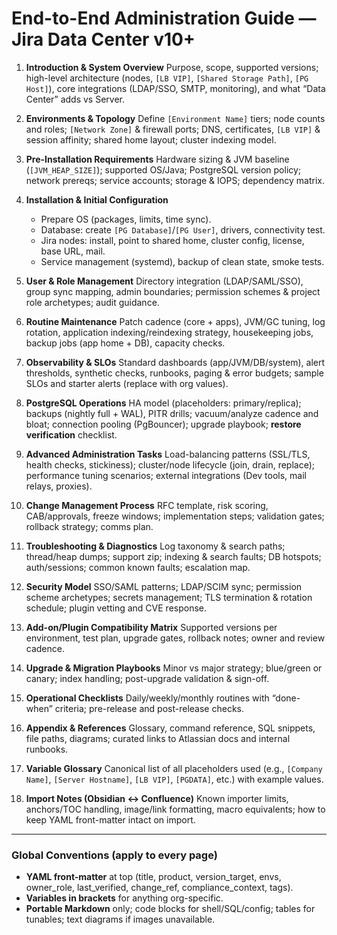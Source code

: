 # End-to-End Administration Guide — Jira Data Center v10+

1. **Introduction & System Overview**
   Purpose, scope, supported versions; high-level architecture (nodes, `[LB VIP]`, `[Shared Storage Path]`, `[PG Host]`), core integrations (LDAP/SSO, SMTP, monitoring), and what “Data Center” adds vs Server.

2. **Environments & Topology**
   Define `[Environment Name]` tiers; node counts and roles; `[Network Zone]` & firewall ports; DNS, certificates, `[LB VIP]` & session affinity; shared home layout; cluster indexing model.

3. **Pre-Installation Requirements**
   Hardware sizing & JVM baseline (`[JVM_HEAP_SIZE]`); supported OS/Java; PostgreSQL version policy; network prereqs; service accounts; storage & IOPS; dependency matrix.

4. **Installation & Initial Configuration**

   * Prepare OS (packages, limits, time sync).
   * Database: create `[PG Database]`/`[PG User]`, drivers, connectivity test.
   * Jira nodes: install, point to shared home, cluster config, license, base URL, mail.
   * Service management (systemd), backup of clean state, smoke tests.

5. **User & Role Management**
   Directory integration (LDAP/SAML/SSO), group sync mapping, admin boundaries; permission schemes & project role archetypes; audit guidance.

6. **Routine Maintenance**
   Patch cadence (core + apps), JVM/GC tuning, log rotation, application indexing/reindexing strategy, housekeeping jobs, backup jobs (app home + DB), capacity checks.

7. **Observability & SLOs**
   Standard dashboards (app/JVM/DB/system), alert thresholds, synthetic checks, runbooks, paging & error budgets; sample SLOs and starter alerts (replace with org values).

8. **PostgreSQL Operations**
   HA model (placeholders: primary/replica); backups (nightly full + WAL), PITR drills; vacuum/analyze cadence and bloat; connection pooling (PgBouncer); upgrade playbook; **restore verification** checklist.

9. **Advanced Administration Tasks**
   Load-balancing patterns (SSL/TLS, health checks, stickiness); cluster/node lifecycle (join, drain, replace); performance tuning scenarios; external integrations (Dev tools, mail relays, proxies).

10. **Change Management Process**
    RFC template, risk scoring, CAB/approvals, freeze windows; implementation steps; validation gates; rollback strategy; comms plan.

11. **Troubleshooting & Diagnostics**
    Log taxonomy & search paths; thread/heap dumps; support zip; indexing & search faults; DB hotspots; auth/sessions; common known faults; escalation map.

12. **Security Model**
    SSO/SAML patterns; LDAP/SCIM sync; permission scheme archetypes; secrets management; TLS termination & rotation schedule; plugin vetting and CVE response.

13. **Add-on/Plugin Compatibility Matrix**
    Supported versions per environment, test plan, upgrade gates, rollback notes; owner and review cadence.

14. **Upgrade & Migration Playbooks**
    Minor vs major strategy; blue/green or canary; index handling; post-upgrade validation & sign-off.

15. **Operational Checklists**
    Daily/weekly/monthly routines with “done-when” criteria; pre-release and post-release checks.

16. **Appendix & References**
    Glossary, command reference, SQL snippets, file paths, diagrams; curated links to Atlassian docs and internal runbooks.

17. **Variable Glossary**
    Canonical list of all placeholders used (e.g., `[Company Name]`, `[Server Hostname]`, `[LB VIP]`, `[PGDATA]`, etc.) with example values.

18. **Import Notes (Obsidian ↔ Confluence)**
    Known importer limits, anchors/TOC handling, image/link formatting, macro equivalents; how to keep YAML front-matter intact on import.

---

### Global Conventions (apply to every page)

* **YAML front-matter** at top (title, product, version\_target, envs, owner\_role, last\_verified, change\_ref, compliance\_context, tags).
* **Variables in brackets** for anything org-specific.
* **Portable Markdown** only; code blocks for shell/SQL/config; tables for tunables; text diagrams if images unavailable.
